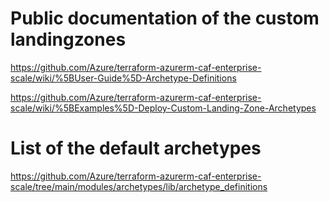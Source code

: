
# Public documentation of the custom landingzones

<https://github.com/Azure/terraform-azurerm-caf-enterprise-scale/wiki/%5BUser-Guide%5D-Archetype-Definitions>

<https://github.com/Azure/terraform-azurerm-caf-enterprise-scale/wiki/%5BExamples%5D-Deploy-Custom-Landing-Zone-Archetypes>

# List of the default archetypes

<https://github.com/Azure/terraform-azurerm-caf-enterprise-scale/tree/main/modules/archetypes/lib/archetype_definitions>
